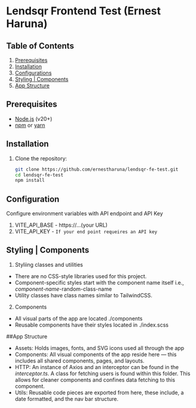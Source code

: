 # Lendsqr Frontend Test (Ernest Haruna)

## Table of Contents
1. [Prerequisites](#prerequisites)
2. [Installation](#installation)
3. [Configurations](#configurations)
4. [Styling | Components](#stylings-components)
5. [App Structure](#structure)

## Prerequisites
- [Node.js](https://nodejs.org/) (v20+)
- [npm](https://www.npmjs.com/) or [yarn](https://yarnpkg.com/)

## Installation
1. Clone the repository:
   ```sh
   git clone https://github.com/ernestharuna/lendsqr-fe-test.git
   cd lendsqr-fe-test
   npm install

## Configuration
Configure environment variables with API endpoint and API Key
1. VITE_API_BASE - https://...(your URL)
2. VITE_API_KEY - `If your end point requeires an API key`

## Styling | Components
1. Styliing classes and utilities
- There are no CSS-style libraries used for this project. 
- Component-specific styles start with the component name itself i.e., *component-name*-random-class-name
- Utility classes have class names similar to TailwindCSS.

2. Components
- All visual parts of the app are located ./components
- Reusable components have their styles located in ./index.scss

##App Structure
- Assets: Holds images, fonts, and SVG icons used all through the app
- Components: All visual components of the app reside here — this includes all shared components, pages, and layouts.
- HTTP: An instance of Axios and an interceptor can be found in the *interceptor.ts*. A class for fetching users is found within this folder. This allows for cleaner components and confines data fetching to this component.
- Utils: Reusable code pieces are exported from here, these include, a date formatted, and the nav bar structure.
